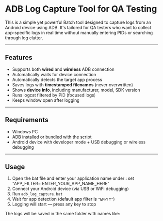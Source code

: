 # ADB Log Capture Tool for QA Testing

This is a simple yet powerful Batch tool designed to capture logs from an Android device using ADB. It's tailored for QA testers who want to collect app-specific logs in real time without manually entering PIDs or searching through log clutter.

---

## Features

- Supports both **wired** and **wireless** ADB connection
- Automatically waits for device connection
- Automatically detects the target app process
- Saves logs with **timestamped filenames** (never overwritten)
- Shows **device info**, including manufacturer, model, SDK version
- Runs logcat filtered by PID (focused logs)
- Keeps window open after logging

---

## Requirements

- Windows PC
- ADB installed or bundled with the script
- Android device with developer mode + USB debugging or wireless debugging

---

## Usage

1. Open the bat file and enter your application name under : set "APP_FILTER= ENTER_YOUR_APP_NAME_HERE"
2. Connect your Android device (via USB or WiFi debugging)
3. Run `adb_log_capture.bat`
4. Wait for app detection (default app filter is `"EMPTY"`)
5. Logging will start — press any key to stop

The logs will be saved in the same folder with names like:
